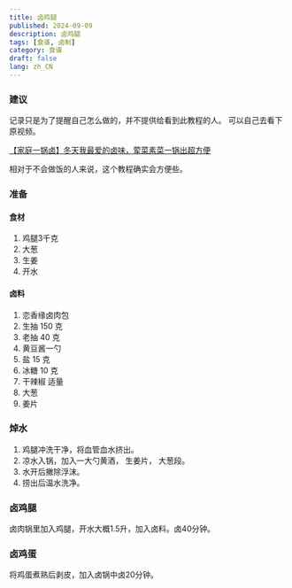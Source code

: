 ```yaml
---
title: 卤鸡腿
published: 2024-09-09
description: 卤鸡腿
tags: [食谱, 卤制]
category: 食谱
draft: false
lang: zh_CN
---
```


### 建议
记录只是为了提醒自己怎么做的，并不提供给看到此教程的人。
可以自己去看下原视频。

[【家庭一锅卤】冬天我最爱的卤味，荤菜素菜一锅出超方便](https://www.bilibili.com/video/BV1Tw411T7n5?vd_source=69a13e1ccd7b4fcf175e5727ce8253dc)


相对于不会做饭的人来说，这个教程确实会方便些。


### 准备
#### 食材
1. 鸡腿3千克
2. 大葱
3. 生姜
4. 开水

#### 卤料
1. 恋香缘卤肉包
2. 生抽 150 克
3. 老抽 40 克
4. 黄豆酱一勺
5. 盐 15 克
6. 冰糖 10 克
7. 干辣椒 适量
8. 大葱
9. 姜片

### 焯水
1. 鸡腿冲洗干净，将血管血水挤出。
2. 凉水入锅，加入一大勺黄酒， 生姜片， 大葱段。
3. 水开后撇除浮沫。
4. 捞出后温水洗净。

### 卤鸡腿
卤肉锅里加入鸡腿，开水大概1.5升，加入卤料。卤40分钟。

### 卤鸡蛋
将鸡蛋煮熟后剥皮，加入卤锅中卤20分钟。


